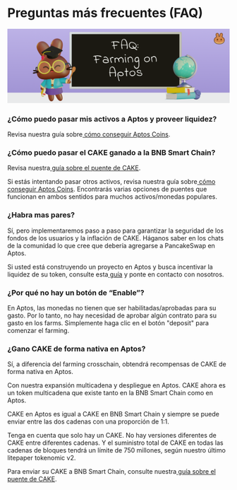 # Preguntas más frecuentes (FAQ)

![](<../../../.gitbook/assets/0 (4)>)

### ¿Cómo puedo pasar mis activos a Aptos y proveer liquidez? <a href="#_3wmsrl2o6ha5" id="_3wmsrl2o6ha5"></a>

Revisa nuestra guía sobre[ cómo conseguir Aptos Coins](https://docs.pancakeswap.finance/v/espanol/empezando-en-pancakeswap-aptos/como-conseguir-aptos-coins).

### ¿Cómo puedo pasar el CAKE ganado a la BNB Smart Chain? <a href="#_1pekq4o0ufxe" id="_1pekq4o0ufxe"></a>

Revisa nuestra[ guía sobre el puente de CAKE](https://docs.pancakeswap.finance/v/espanol/empezando-en-pancakeswap-aptos/guia-del-puente-de-cake).

Si estás intentando pasar otros activos, revisa nuestra guía sobre[ cómo conseguir Aptos Coins](https://docs.pancakeswap.finance/v/espanol/empezando-en-pancakeswap-aptos/como-conseguir-aptos-coins). Encontrarás varias opciones de puentes que funcionan en ambos sentidos para muchos activos/monedas populares.

### ¿Habra mas pares? <a href="#_3lqhzdklxm7n" id="_3lqhzdklxm7n"></a>

Sí, pero implementaremos paso a paso para garantizar la seguridad de los fondos de los usuarios y la inflación de CAKE. Háganos saber en los chats de la comunidad lo que cree que debería agregarse a PancakeSwap en Aptos.

Si usted está construyendo un proyecto en Aptos y busca incentivar la liquidez de su token, consulte esta[ guía](https://docs.pancakeswap.finance/v/espanol/implementacion-en-aptos) y ponte en contacto con nosotros.

### ¿Por qué no hay un botón de “Enable”? <a href="#_3ku9sdnchym7" id="_3ku9sdnchym7"></a>

En Aptos, las monedas no tienen que ser habilitadas/aprobadas para su gasto. Por lo tanto, no hay necesidad de aprobar algún contrato para su gasto en los farms. Simplemente haga clic en el botón "deposit" para comenzar el farming.

### ¿Gano CAKE de forma nativa en Aptos? <a href="#_20g7rx2r3fcp" id="_20g7rx2r3fcp"></a>

Sí, a diferencia del farming crosschain, obtendrá recompensas de CAKE de forma nativa en Aptos.

Con nuestra expansión multicadena y despliegue en Aptos. CAKE ahora es un token multicadena que existe tanto en la BNB Smart Chain como en Aptos.

CAKE en Aptos es igual a CAKE en BNB Smart Chain y siempre se puede enviar entre las dos cadenas con una proporción de 1:1.

Tenga en cuenta que solo hay un CAKE. No hay versiones diferentes de CAKE entre diferentes cadenas. Y el suministro total de CAKE en todas las cadenas de bloques tendrá un límite de 750 millones, según nuestro último litepaper tokenomic v2.

Para enviar su CAKE a BNB Smart Chain, consulte nuestra[ guía sobre el puente de CAKE](https://docs.pancakeswap.finance/v/espanol/empezando-en-pancakeswap-aptos/guia-del-puente-de-cake).
